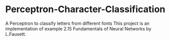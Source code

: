 # Perceptron-Character-Classification
A Perceptron to classify letters from different fonts
This project is an implementation of example 2.15 Fundamentals of Neural Networks by L.Fausett.

